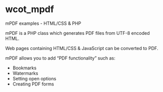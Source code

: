 # wcot_mpdf

mPDF examples - HTML/CSS &amp; PHP

mPDF is a PHP class which generates PDF files from UTF-8 encoded HTML.

Web pages containing HTML/CSS & JavaScript can be converted to PDF.

mPDF allows you to add “PDF functionality” such as:

* Bookmarks
* Watermarks
* Setting open options
* Creating PDF forms
